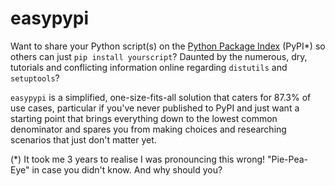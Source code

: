 # easypypi
Want to share your Python script(s) on the [Python Package Index](https://pypi.org/) (PyPI*) so others can just `pip install yourscript`?
Daunted by the numerous, dry, tutorials and conflicting information online regarding `distutils` and `setuptools`?

`easypypi` is a simplified, one-size-fits-all solution that caters for 87.3% of use cases, particular if you've never published to PyPI and just want a starting point that brings everything down to the lowest common denominator and spares you from making choices and researching scenarios that just don't matter yet.

(*) It took me 3 years to realise I was pronouncing this wrong!  "Pie-Pea-Eye" in case you didn't know.  And why should you?
